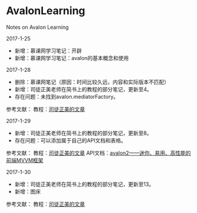 # AvalonLearning
Notes on Avalon Learning

2017-1-25
- 新增：慕课网学习笔记：开辟
- 新增：慕课网学习笔记：avalon的基本概念和使用


2017-1-28
- 删除：慕课网笔记（原因：时间比较久远，内容和实际版本不匹配）
- 新增：司徒正美老师在简书上的教程的部分笔记，更新至4。
- 存在问题：未找到avalon.mediatorFactory。

参考文献：
教程：[司徒正美的文章](https://segmentfault.com/u/situzhengmei/articles?page=1)

2017-1-29
- 新增：司徒正美老师在简书上的教程的部分笔记，更新至8。
- 存在问题：可以添加属于自己的API文档和表格。

参考文献：
教程：[司徒正美的文章](https://segmentfault.com/u/situzhengmei/articles?page=1)
API文档：[avalon2——迷你、易用、高性能的前端MVVM框架](http://avalonjs.coding.me/)

2017-1-30
- 新增：司徒正美老师在简书上的教程的部分笔记，更新至13。
- 新增：图床

参考文献：
教程：[司徒正美的文章](https://segmentfault.com/u/situzhengmei/articles?page=1)

